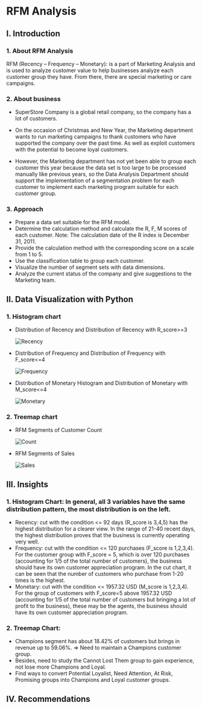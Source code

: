 # RFM Analysis
## **I. Introduction**

### **1. About RFM Analysis**

RFM (Recency – Frequency – Monetary): is a part of Marketing Analysis and is used to analyze customer value to help businesses analyze each customer group they have. From there, there are special marketing or care campaigns.
### **2. About business**
- SuperStore Company is a global retail company, so the company has a lot of customers.

- On the occasion of Christmas and New Year, the Marketing department wants to run marketing campaigns to thank customers who have supported the company over the past time. As well as exploit customers with the potential to become loyal customers.

- However, the Marketing department has not yet been able to group each customer this year because the data set is too large to be processed manually like previous years, so the Data Analysis Department should support the implementation of a segmentation problem for each customer to implement each marketing program suitable for each customer group.
### **3. Approach** 

- Prepare a data set suitable for the RFM model.
- Determine the calculation method and calculate the R, F, M scores of each customer. Note: The calculation date of the R index is December 31, 2011.
- Provide the calculation method with the corresponding score on a scale from 1 to 5.
- Use the classification table to group each customer.
- Visualize the number of segment sets with data dimensions.
- Analyze the current status of the company and give suggestions to the Marketing team.

## **II. Data Visualization with Python**

### 1. Histogram chart 
- Distribution of Recency and Distribution of Recency with R_score>=3 

  ![Recency](https://github.com/user-attachments/assets/c8012ebc-4081-4a7e-919c-ae50ab3da6bf)

- Distribution of Frequency and Distribution of Frequency with F_score<=4 

  ![Frequency](https://github.com/user-attachments/assets/747817a9-5250-4386-8719-0dcbc5354d24)

- Distribution of Monetary Histogram and Distribution of Monetary with M_score<=4 

  ![Monetary](https://github.com/user-attachments/assets/436c9284-49f0-463b-88e5-6f32338d4d30)

### 2. Treemap chart 
- RFM Segments of Customer Count 

  ![Count](https://github.com/user-attachments/assets/a017982a-aa7b-4a98-98cf-98043219c743)

- RFM Segments of Sales 

  ![Sales](https://github.com/user-attachments/assets/8babcd5d-5c4f-4731-8e59-951e70e90002)

## **III. Insights**

### 1. Histogram Chart: In general, all 3 variables have the same distribution pattern, the most distribution is on the left.
- Recency: cut with the condition <= 92 days (R_score is 3,4,5) has the highest distribution for a clearer view. In the range of 21-40 recent days, the highest distribution proves that the business is currently operating very well.
- Frequency: cut with the condition <= 120 purchases (F_score is 1,2,3,4). For the customer group with F_score = 5, which is over 120 purchases (accounting for 1/5 of the total number of customers), the business should have its own customer appreciation program. In the cut chart, it can be seen that the number of customers who purchase from 1-20 times is the highest.
- Monetary: cut with the condition <= 1957.32 USD (M_score is 1,2,3,4). For the group of customers with F_score=5 above 1957.32 USD (accounting for 1/5 of the total number of customers but bringing a lot of profit to the business), these may be the agents, the business should have its own customer appreciation program.
### 2. Treemap Chart:
- Champions segment has about 18.42% of customers but brings in revenue up to 59.06%. => Need to maintain a Champions customer group.
- Besides, need to study the Cannot Lost Them group to gain experience, not lose more Champions and Loyal.
- Find ways to convert Potential Loyalist, Need Attention, At Risk, Promising groups into Champions and Loyal customer groups.

## **IV. Recommendations**



